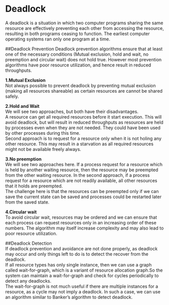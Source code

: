 # Deadlock
A deadlock is a situation in which two computer programs sharing the same resource are effectively preventing each other from accessing the resource, resulting in both programs ceasing to function. The earliest computer operating systems ran only one program at a time.

##Deadlock Prevention
Deadlock prevention algorithms ensure that at least one of the necessary conditions (Mutual exclusion, hold and wait, no preemption and circular wait) does not hold true. However most prevention algorithms have poor resource utilization, and hence result in reduced throughputs.

**1.Mutual Exclusion**  
Not always possible to prevent deadlock by preventing mutual exclusion (making all resources shareable) as certain resources are cannot be shared safely.

**2.Hold and Wait**  
We will see two approaches, but both have their disadvantages.  
A resource can get all required resources before it start execution. This will avoid deadlock, but will result in reduced throughputs as resources are held by processes even when they are not needed. They could have been used by other processes during this time.  
Second approach is to request for a resource only when it is not holing any other resource. This may result in a starvation as all required resources might not be available freely always.

**3.No preemption**  
We will see two approaches here. If a process request for a resource which is held by another waiting resource, then the resource may be preempted from the other waiting resource. In the second approach, if a process request for a resource which are not readily available, all other resources that it holds are preempted.    
The challenge here is that the resources can be preempted only if we can save the current state can be saved and processes could be restarted later from the saved state.

**4.Circular wait**  
To avoid circular wait, resources may be ordered and we can ensure that each process can request resources only in an increasing order of these numbers. The algorithm may itself increase complexity and may also lead to poor resource utilization.

##Deadlock Detection  
If deadlock prevention and avoidance are not done properly, as deadlock may occur and only things left to do is to detect the recover from the deadlock.  
If all resource types has only single instance, then we can use a graph called wait-for-graph, which is a variant of resource allocation graph.So the system can maintain a wait-for-graph and check for cycles periodically to detect any deadlocks.  
The wait-for-graph is not much useful if there are multiple instances for a resource, as a cycle may not imply a deadlock. In such a case, we can use an algorithm similar to Banker’s algorithm to detect deadlock.
